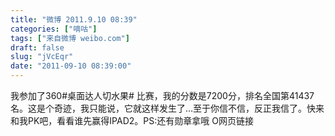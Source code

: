 ```yaml
---
title: "微博 2011.9.10 08:39"
categories: ["嘀咕"]
tags: ["来自微博 weibo.com"]
draft: false
slug: "jVcEqr"
date: "2011-09-10 08:39:00"
---
```


<p>我参加了360#桌面达人切水果# 比赛，我的分数是7200分，排名全国第41437名。这是个奇迹，我只能说，它就这样发生了…至于你信不信，反正我信了。快来和我PK吧，看看谁先赢得IPAD2。PS:还有勋章拿哦 O网页链接 ​​​​</p>
